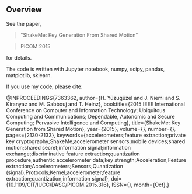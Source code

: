 ## Overview

See the paper,
>"ShakeMe: Key Generation From Shared Motion"

>PICOM 2015

for details.

The code is written with Jupyter notebook, numpy, scipy, pandas, matplotlib, sklearn.

If you use my code, please cite:

@INPROCEEDINGS{7363362, 
author={H. Yüzugüzel and J. Niemi and S. Kiranyaz and M. Gabbouj and T. Heinz}, 
booktitle={2015 IEEE International Conference on Computer and Information Technology; Ubiquitous Computing and Communications; Dependable, Autonomic and Secure Computing; Pervasive Intelligence and Computing}, 
title={ShakeMe: Key Generation from Shared Motion}, 
year={2015}, 
volume={}, 
number={}, 
pages={2130-2133}, 
keywords={accelerometers;feature extraction;private key cryptography;ShakeMe;accelerometer sensors;mobile devices;shared motion;shared secret;information signal;information exchange;discriminative feature extraction;quantization procedure;authentic accelerometer data;key strength;Acceleration;Feature extraction;Accelerometers;Sensors;Quantization (signal);Protocols;Kernel;accelerometer;feature extraction;quantization;information signal}, 
doi={10.1109/CIT/IUCC/DASC/PICOM.2015.316}, 
ISSN={}, 
month={Oct},}
